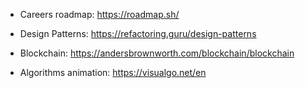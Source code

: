 * Careers roadmap: https://roadmap.sh/

* Design Patterns: https://refactoring.guru/design-patterns

* Blockchain: https://andersbrownworth.com/blockchain/blockchain

* Algorithms animation: https://visualgo.net/en
